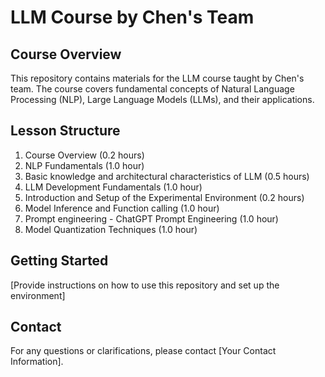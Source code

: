 # LLM Course by Chen's Team

## Course Overview

This repository contains materials for the LLM course taught by Chen's team. The course covers fundamental concepts of Natural Language Processing (NLP), Large Language Models (LLMs), and their applications.

## Lesson Structure

1. Course Overview (0.2 hours)
2. NLP Fundamentals (1.0 hour)
3. Basic knowledge and architectural characteristics of LLM (0.5 hours)
4. LLM Development Fundamentals (1.0 hour)
5. Introduction and Setup of the Experimental Environment (0.2 hours)
12. Model Inference and Function calling (1.0 hour)
13. Prompt engineering - ChatGPT Prompt Engineering (1.0 hour)
14. Model Quantization Techniques (1.0 hour)

## Getting Started

[Provide instructions on how to use this repository and set up the environment]

## Contact

For any questions or clarifications, please contact [Your Contact Information].
